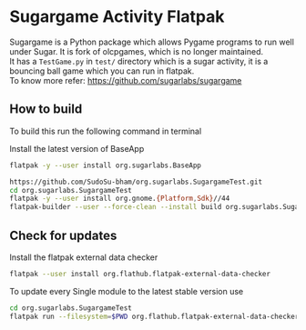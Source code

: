 # Sugargame Activity Flatpak

Sugargame is a Python package which allows Pygame programs to run well under Sugar. It is fork of olcpgames, which is no longer maintained.  
It has a `TestGame.py` in `test/` directory which is a sugar activity, it is a bouncing ball game which you can run in flatpak.  
To know more refer: https://github.com/sugarlabs/sugargame

## How to build

To build this run the following command in terminal

Install the latest version of BaseApp  

```bash
flatpak -y --user install org.sugarlabs.BaseApp
```

```bash
https://github.com/SudoSu-bham/org.sugarlabs.SugargameTest.git
cd org.sugarlabs.SugargameTest
flatpak -y --user install org.gnome.{Platform,Sdk}//44
flatpak-builder --user --force-clean --install build org.sugarlabs.SugargameTest.json
```


## Check for updates
Install the flatpak external data checker

```bash
flatpak --user install org.flathub.flatpak-external-data-checker
```
To update every Single module to the latest stable version use

```bash
cd org.sugarlabs.SugargameTest
flatpak run --filesystem=$PWD org.flathub.flatpak-external-data-checker org.sugarlabs.SugargameTest.json
```
